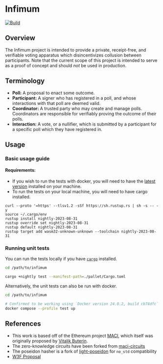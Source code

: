 # Infimum

[![Build](https://github.com/rhysbalevicius/infimum/actions/workflows/ci.yml/badge.svg)](https://github.com/rhysbalevicius/infimum/actions/workflows/ci.yml)

## Overview

The Infimum project is intended to provide a private, receipt-free, and verifiable voting apparatus which disincentivizes collusion between participants. Note that the current scope of this project is intended to serve as a proof of concept and should *not* be used in production.

## Terminology

- **Poll:** A proposal to enact some outcome.
- **Participant:** A signer who has registered in a poll, and whose interactions with that poll are deemed valid.
- **Coordinator:** A trusted party who may create and manage polls. Coordinators are responsible for verifiably proving the outcome of their polls.
- **Interaction:** A vote, or a nullifier, which is submitted by a participant for a specific poll which they have registered in.

## Usage

### Basic usage guide

#### Requirements:
- If you wish to run the tests with docker, you will need to have the [latest version](https://www.docker.com/) installed on your machine.
- To run the tests on your local machine, you will need to have cargo installed.
```
curl --proto '=https' --tlsv1.2 -sSf https://sh.rustup.rs | sh -s -- -y
source ~/.cargo/env
rustup install nightly-2023-08-31
rustup override set nightly-2023-08-31
rustup default nightly-2023-08-31
rustup target add wasm32-unknown-unknown --toolchain nightly-2023-08-31
```

### Running unit tests

You can run the tests locally if you have [`cargo`](https://doc.rust-lang.org/cargo/index.html) installed.
```sh
cd /path/to/infimum

cargo +nightly test --manifest-path=./pallet/Cargo.toml
```

Alternatively, the unit tests can also be run with docker. 

```sh
cd /path/to/infimum

# Confirmed to be working using `Docker version 24.0.2, build cb74dfc`
docker compose --profile test up
```

## References

- This work is based off of the Ethereum project [MACI](https://github.com/privacy-scaling-explorations/maci), which itself was originally proposed by [Vitalik Buterin](https://ethresear.ch/t/minimal-anti-collusion-infrastructure/5413). 
- The zero-knowledge circuits have been forked from [maci-circuits](https://github.com/privacy-scaling-explorations/maci/tree/dev/packages/circuits)
- The poseidon hasher is a fork of [light-poseidon](https://github.com/Lightprotocol/light-poseidon) for `no_std` compatibility
- [W3F Proposal](https://github.com/w3f/Grants-Program/blob/master/applications/infimum.md)

